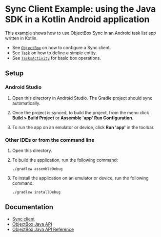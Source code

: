 # Sync Client Example: using the Java SDK in a Kotlin Android application 

This example shows how to use ObjectBox Sync in an Android task list app written in Kotlin.

- See [`ObjectBox`](app/src/main/java/io/objectbox/example/sync/ObjectBox.kt) on how to configure a Sync client.
- See [`Task`](app/src/main/java/io/objectbox/example/sync/Task.kt) on how to define a simple entity.
- See [`TasksActivity`](app/src/main/java/io/objectbox/example/sync/TasksActivity.kt) for basic box operations.

## Setup

### Android Studio

1. Open this directory in Android Studio. The Gradle project should sync automatically.

2. Once the project is synced, to build the project, from the menu click **Build > Build Project** or **Assemble 'app' Run Configuration**.

3. To run the app on an emulator or device, click **Run 'app'** in the toolbar.

### Other IDEs or from the command line

1. Open this directory.

2. To build the application, run the following command:

    ```shell
    ./gradlew assembleDebug
    ```

3. To install the application on an emulator or device, run the following command:

    ```shell
    ./gradlew installDebug
    ```

## Documentation

- [Sync client](https://sync.objectbox.io/sync-client)
- [ObjectBox Java API](https://docs.objectbox.io/getting-started)
- [ObjectBox Java API Reference](https://objectbox.io/docfiles/java/current/)
